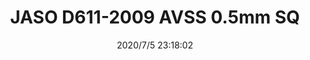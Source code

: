 ﻿---
layout: post 
title: JASO D611-2009 AVSS 0.5mm SQ
tags: JASO
categories: wire-cable
overview: JASO AVSS 0.5mm SQ, AVSS Automation Wire 
part_number: 1-220546
thumb_img: static/202007/440-thumb-20200706071942.jpg
small_img: static/202007/440-20200706071942.jpg
date: 2020/7/5 23:18:02
---



